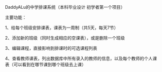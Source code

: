 DaddyALu的中学排课系统（本科毕业设计  初学者第一个项目）

主要功能：

  1、给每个班级安排课表，课表为一周制（共5天，每天7节）
  
  2、添加新的班级（同时生成相应的空课表），或是删除一个班级
  
  3、编辑课程，直接影响到排课时的可选课程列表
  
  4、查看教师课表，列出数据库中所有录入的教师的信息，以及每个教师的个人课表（可以看到在哪节课到哪个班级去上课）
